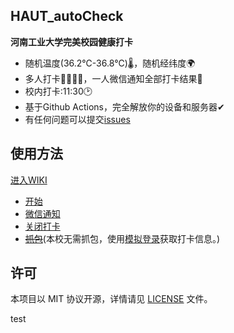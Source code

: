 ## HAUT_autoCheck

**河南工业大学完美校园健康打卡**
- 随机温度(36.2℃-36.8℃)🌡，随机经纬度🌍
- 多人打卡👨‍👩‍👧‍👧，一人微信通知全部打卡结果💬
- 校内打卡:11:30🕑
- 基于Github Actions，完全解放你的设备和服务器✔
- 有任何问题可以提交[issues](https://github.com/YooKing/HAUT_autoCheck/issues/new)
## 使用方法 
[进入WIKI](https://github.com/YooKing/HAUT_autoCheck/wiki)
- [开始](https://github.com/YooKing/HAUT_autoCheck/wiki#开始)
- [微信通知](https://github.com/YooKing/HAUT_autoCheck/wiki#微信通知)  
- [关闭打卡](https://github.com/YooKing/HAUT_autoCheck/wiki#关闭打卡)  
- ~~[抓包](https://github.com/YooKing/HAUT_autoCheck/wiki#zhuabao)~~(本校无需抓包，使用[模拟登录](https://github.com/zhongbr/wanmei_campus)获取打卡信息。)
## 许可
本项目以 MIT 协议开源，详情请见 [LICENSE](LICENSE) 文件。

test
